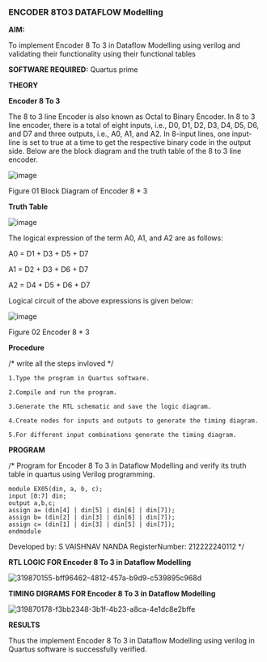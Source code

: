 ### ENCODER 8TO3 DATAFLOW Modelling

**AIM:**

To implement  Encoder 8 To 3 in Dataflow Modelling using verilog and validating their functionality using their functional tables

**SOFTWARE REQUIRED:** Quartus prime

**THEORY**

**Encoder 8 To 3**

The 8 to 3 line Encoder is also known as Octal to Binary Encoder. In 8 to 3 line encoder, there is a total of eight inputs, i.e., D0, D1, D2, D3, D4, D5, D6, and D7 and three outputs, i.e., A0, A1, and A2. In 8-input lines, one input-line is set to true at a time to get the respective binary code in the output side. Below are the block diagram and the truth table of the 8 to 3 line encoder.

![image](https://github.com/naavaneetha/ENCODER8TO3DATAFLOW/assets/154305477/0bc242c1-eb9e-4c47-afe5-30428470efc3)

Figure 01  Block Diagram of Encoder 8 * 3

**Truth Table**

![image](https://github.com/naavaneetha/ENCODER8TO3DATAFLOW/assets/154305477/35496b14-ae6e-4cd1-9abd-d6736b576575)

The logical expression of the term A0, A1, and A2 are as follows:

A0 = D1 + D3 + D5 + D7

A1 = D2 + D3 + D6 + D7

A2 = D4 + D5 + D6 + D7

Logical circuit of the above expressions is given below:

![image](https://github.com/naavaneetha/ENCODER8TO3DATAFLOW/assets/154305477/95acaee6-c873-4c75-89eb-ef09fb158053)

Figure 02  Encoder 8 * 3

**Procedure**

/* write all the steps invloved */

~~~
1.Type the program in Quartus software.

2.Compile and run the program.

3.Generate the RTL schematic and save the logic diagram.

4.Create nodes for inputs and outputs to generate the timing diagram.

5.For different input combinations generate the timing diagram.

~~~

**PROGRAM**

/* Program for Encoder 8 To 3 in Dataflow Modelling and verify its truth table in quartus using Verilog programming. 
~~~
module EX05(din, a, b, c); 
input [0:7] din; 
output a,b,c; 
assign a= (din[4] | din[5] | din[6] | din[7]); 
assign b= (din[2] | din[3] | din[6] | din[7]);
assign c= (din[1] | din[3] | din[5] | din[7]);
endmodule
~~~

Developed by: S VAISHNAV NANDA 
RegisterNumber: 212222240112
*/

**RTL LOGIC FOR Encoder 8 To 3 in Dataflow Modelling**

![319870155-bff96462-4812-457a-b9d9-c539895c968d](https://github.com/04Varsha/ENCODER8TO3DATAFLOW/assets/149035374/29eb045b-c9ea-4990-9d68-c73ca7e0490c)

**TIMING DIGRAMS FOR Encoder 8 To 3 in Dataflow Modelling**

![319870178-f3bb2348-3b1f-4b23-a8ca-4e1dc8e2bffe](https://github.com/04Varsha/ENCODER8TO3DATAFLOW/assets/149035374/e7d13f32-64fb-4bf0-ae63-698e23f1e3fb)

**RESULTS**

Thus the implement Encoder 8 To 3 in Dataflow Modelling using verilog in Quartus software is successfully verified.
